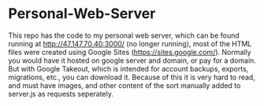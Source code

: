 # Personal-Web-Server
This repo has the code to my personal web server, which can be found running at http://47.147.70.40:3000/ (no longer running), most of the HTML files were created using Google Sites (https://sites.google.com/). Normally you would have it hosted on google server and domain, or pay for a domain. But with Google Takeout, which is intended for account backups, exports, migrations, etc., you can download it. Because of this it is very hard to read, and must have images, and other content of the sort manually added to server.js as requests seperately. 
